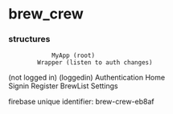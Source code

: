 # brew_crew

### structures
                MyApp (root)
            Wrapper (listen to auth changes)
 (not logged in)                    (loggedin)
 Authentication                         Home   
Signin      Register             BrewList   Settings


firebase unique identifier: brew-crew-eb8af
